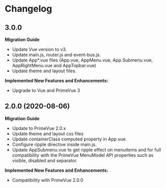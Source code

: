 # Changelog

## 3.0.0 

**Migration Guide**

- Update Vue version to v3.
- Update main.js, router.js and event-bus.js.
- Update App*.vue files (App.vue, AppMenu.vue, App.Submenu.vue, AppRightMenu.vue and AppTopbar.vue)
- Update theme and layout files.

**Implemented New Features and Enhancements:**

- Upgrade to Vue and PrimeVue 3

## 2.0.0 (2020-08-06)

**Migration Guide**

- Update to PrimeVue 2.0.x
- Update theme and layout css files
- Update containerClass computed property in App.vue.
- Configure ripple directive inside main.js.
- Update AppSubmenu.vue to get ripple effect on menuitems and for full compatibility with the PrimeVue MenuModel API properties such as visible, disabled and separator.

**Implemented New Features and Enhancements:**

- Compatibility with PrimeVue 2.0.0
